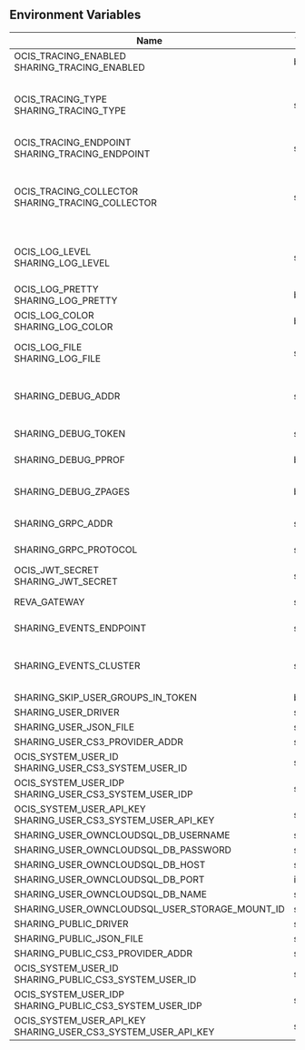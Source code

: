 ## Environment Variables

| Name | Type | Default Value | Description |
|------|------|---------------|-------------|
| OCIS_TRACING_ENABLED<br/>SHARING_TRACING_ENABLED | bool | false | Activates tracing.|
| OCIS_TRACING_TYPE<br/>SHARING_TRACING_TYPE | string |  | The type of tracing. Defaults to "", which is the same as "jaeger". Allowed tracing types are "jaeger" and "" as of now.|
| OCIS_TRACING_ENDPOINT<br/>SHARING_TRACING_ENDPOINT | string |  | The endpoint of the tracing agent.|
| OCIS_TRACING_COLLECTOR<br/>SHARING_TRACING_COLLECTOR | string |  | The HTTP endpoint for sending spans directly to a collector, i.e. http://jaeger-collector:14268/api/traces. Only used if the tracing endpoint is unset.|
| OCIS_LOG_LEVEL<br/>SHARING_LOG_LEVEL | string |  | The log level. Valid values are: "panic", "fatal", "error", "warn", "info", "debug", "trace".|
| OCIS_LOG_PRETTY<br/>SHARING_LOG_PRETTY | bool | false | Activates pretty log output.|
| OCIS_LOG_COLOR<br/>SHARING_LOG_COLOR | bool | false | Activates colorized log output.|
| OCIS_LOG_FILE<br/>SHARING_LOG_FILE | string |  | The path to the log file. Activates logging to this file if set.|
| SHARING_DEBUG_ADDR | string | 127.0.0.1:9151 | Bind address of the debug server, where metrics, health, config and debug endpoints will be exposed.|
| SHARING_DEBUG_TOKEN | string |  | Token to secure the metrics endpoint|
| SHARING_DEBUG_PPROF | bool | false | Enables pprof, which can be used for profiling|
| SHARING_DEBUG_ZPAGES | bool | false | Enables zpages, which can be used for collecting and viewing in-memory traces.|
| SHARING_GRPC_ADDR | string | 127.0.0.1:9150 | The address of the grpc service.|
| SHARING_GRPC_PROTOCOL | string | tcp | The transport protocol of the grpc service.|
| OCIS_JWT_SECRET<br/>SHARING_JWT_SECRET | string |  | The secret to mint and validate jwt tokens.|
| REVA_GATEWAY | string | 127.0.0.1:9142 | The CS3 gateway endpoint.|
| SHARING_EVENTS_ENDPOINT | string | 127.0.0.1:9233 | the address of the streaming service|
| SHARING_EVENTS_CLUSTER | string | ocis-cluster | the clusterID of the streaming service. Mandatory when using nats|
| SHARING_SKIP_USER_GROUPS_IN_TOKEN | bool | false | |
| SHARING_USER_DRIVER | string | cs3 | |
| SHARING_USER_JSON_FILE | string | ~/.ocis/storage/shares.json | |
| SHARING_USER_CS3_PROVIDER_ADDR | string | 127.0.0.1:9215 | |
| OCIS_SYSTEM_USER_ID<br/>SHARING_USER_CS3_SYSTEM_USER_ID | string |  | |
| OCIS_SYSTEM_USER_IDP<br/>SHARING_USER_CS3_SYSTEM_USER_IDP | string | internal | |
| OCIS_SYSTEM_USER_API_KEY<br/>SHARING_USER_CS3_SYSTEM_USER_API_KEY | string |  | |
| SHARING_USER_OWNCLOUDSQL_DB_USERNAME | string | owncloud | |
| SHARING_USER_OWNCLOUDSQL_DB_PASSWORD | string |  | |
| SHARING_USER_OWNCLOUDSQL_DB_HOST | string | mysql | |
| SHARING_USER_OWNCLOUDSQL_DB_PORT | int | 3306 | |
| SHARING_USER_OWNCLOUDSQL_DB_NAME | string | owncloud | |
| SHARING_USER_OWNCLOUDSQL_USER_STORAGE_MOUNT_ID | string |  | |
| SHARING_PUBLIC_DRIVER | string | cs3 | |
| SHARING_PUBLIC_JSON_FILE | string | ~/.ocis/storage/publicshares.json | |
| SHARING_PUBLIC_CS3_PROVIDER_ADDR | string | 127.0.0.1:9215 | |
| OCIS_SYSTEM_USER_ID<br/>SHARING_PUBLIC_CS3_SYSTEM_USER_ID | string |  | |
| OCIS_SYSTEM_USER_IDP<br/>SHARING_PUBLIC_CS3_SYSTEM_USER_IDP | string | internal | |
| OCIS_SYSTEM_USER_API_KEY<br/>SHARING_USER_CS3_SYSTEM_USER_API_KEY | string |  | |